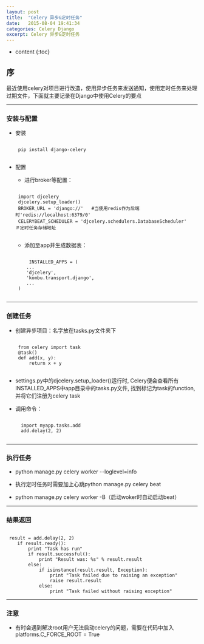 ```yaml
---
layout: post
title:  "Celery 异步&定时任务"
date:   2015-08-04 19:41:34
categories: Celery Django
excerpt: Celery 异步&定时任务
---
```


* content
{:toc}


## 序

最近使用celery对项目进行改造，使用异步任务来发送通知，使用定时任务来处理过期文件，下面就主要记录在Django中使用Celery的要点

---

### 安装与配置

 * 安装
    <pre><code>
    pip install django-celery
    </code></pre>

 * 配置

    * 进行broker等配置：
    <pre><code>
    import djcelery
    djcelery.setup_loader()
    BROKER_URL = 'django://'   #当使用redis作为后端时'redis://localhost:6379/0'
    CELERYBEAT_SCHEDULER = 'djcelery.schedulers.DatabaseScheduler'　　＃定时任务存储地址
    </code></pre>

    * 添加至app并生成数据表：
    <pre><code>
        INSTALLED_APPS = (
       ...
       'djcelery',
       'kombu.transport.django',
       ...
    )
    </code></pre>

---

### 创建任务

 * 创建异步项目：名字放在tasks.py文件夹下

    <pre><code>
    from celery import task
    @task()
    def add(x, y):
        return x + y
    </code></pre>

 * settings.py中的djcelery.setup_loader()运行时,
    Celery便会查看所有INSTALLED_APPS中app目录中的tasks.py文件, 找到标记为task的function,
    并将它们注册为celery task

 * 调用命令：
     <pre><code>
     import myapp.tasks.add
     add.delay(2, 2)
    </code></pre>

---

### 执行任务

 *  python manage.py celery worker --loglevel=info

 *  执行定时任务时需要加上心跳python manage.py celery beat

 *  python manage.py celery worker -B（启动woker时自动启动beat）　

---

### 结果返回

<pre><code>
 result = add.delay(2, 2)
    if result.ready():
        print "Task has run"
        if result.successful():
            print "Result was: %s" % result.result
        else:
            if isinstance(result.result, Exception):
                print "Task failed due to raising an exception"
                raise result.result
            else:
                print "Task failed without raising exception"
</code></pre>

---

### 注意

 * 有时会遇到解决root用户无法启动celery的问题，需要在代码中加入platforms.C_FORCE_ROOT = True
